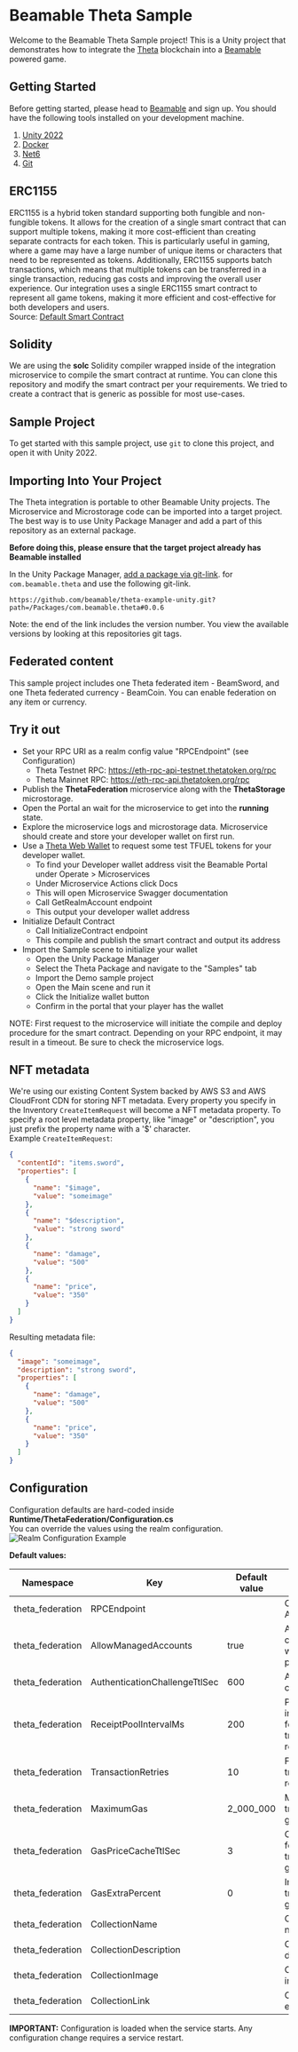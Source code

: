 # Beamable Theta Sample

Welcome to the Beamable Theta Sample project! This is a Unity project that demonstrates how
to integrate the [Theta](https://theta.technology/) blockchain into a [Beamable](https://beamable.com/)
powered game.

## Getting Started

Before getting started, please head to [Beamable](https://beamable.com/) and sign up.
You should have the following tools installed on your development machine.

1. [Unity 2022](https://unity.com/download)
2. [Docker](https://www.docker.com/products/docker-desktop/)
3. [Net6](https://dotnet.microsoft.com/en-us/download/dotnet/6.0)
4. [Git](https://git-scm.com/downloads)


## ERC1155
ERC1155 is a hybrid token standard supporting both fungible and non-fungible tokens. It allows for the creation
of a single smart contract that can support multiple tokens, making it more cost-efficient than creating separate
contracts for each token. This is particularly useful in gaming, where a game may have a large number of 
unique items or characters that need to be represented as tokens. Additionally, ERC1155 supports batch 
transactions, which means that multiple tokens can be transferred in a single transaction, reducing gas costs 
and improving the overall user experience. Our integration uses a single ERC1155 smart contract to represent 
all game tokens, making it more efficient and cost-effective for both developers and users.  
Source: [Default Smart Contract](https://github.com/beamable/theta-example-unity/blob/main/Packages/com.beamable.theta/Runtime/ThetaFederation/Solidity/Contracts/GameToken.sol)  

## Solidity
We are using the **solc** Solidity compiler wrapped inside of the integration microservice to compile the smart contract
at runtime. You can clone this repository and modify the smart contract per your requirements. We tried to create a contract
that is generic as possible for most use-cases.

## Sample Project
To get started with this sample project, use `git` to clone this project, and open it
with Unity 2022.

## Importing Into Your Project
The Theta integration is portable to other Beamable Unity projects. The Microservice and
Microstorage code can be imported into a target project. The best way is to use Unity Package Manager
and add a part of this repository as an external package.

**Before doing this, please ensure that the target project already has Beamable installed**

In the Unity Package Manager, [add a package via git-link](https://docs.unity3d.com/Manual/upm-ui-giturl.html).
for `com.beamable.theta` and use the following git-link.
```shell
https://github.com/beamable/theta-example-unity.git?path=/Packages/com.beamable.theta#0.0.6
```

Note: the end of the link includes the version number. You view the available versions by looking
at this repositories git tags.

## Federated content
This sample project includes one Theta federated item - BeamSword, and one Theta federated currency - BeamCoin.
You can enable federation on any item or currency.

## Try it out
* Set your RPC URI as a realm config value "RPCEndpoint" (see Configuration)
  * Theta Testnet RPC: https://eth-rpc-api-testnet.thetatoken.org/rpc
  * Theta Mainnet RPC: https://eth-rpc-api.thetatoken.org/rpc
* Publish the **ThetaFederation** microservice along with the **ThetaStorage** microstorage.
* Open the Portal an wait for the microservice to get into the **running** state.
* Explore the microservice logs and microstorage data. Microservice should create and store your developer wallet on first run.
* Use a [Theta Web Wallet](https://wallet.thetatoken.org/) to request some test TFUEL tokens for your developer wallet.
  * To find your Developer wallet address visit the Beamable Portal under Operate > Microservices
  * Under Microservice Actions click Docs
  * This will open Microservice Swagger documentation
  * Call GetRealmAccount endpoint
  * This output your developer wallet address
* Initialize Default Contract
  * Call InitializeContract endpoint
  * This compile and publish the smart contract and output its address
* Import the Sample scene to initialize your wallet
  * Open the Unity Package Manager
  * Select the Theta Package and navigate to the "Samples" tab
  * Import the Demo sample project
  * Open the Main scene and run it
  * Click the Initialize wallet button
  * Confirm in the portal that your player has the wallet

NOTE: First request to the microservice will initiate the compile and deploy procedure for the smart contract. Depending on your RPC endpoint, it may result in a timeout. Be sure to check the microservice logs.

## NFT metadata
We're using our existing Content System backed by AWS S3 and AWS CloudFront CDN for storing NFT metadata. Every property you specify in the Inventory `CreateItemRequest` will become a NFT metadata property.
To specify a root level metadata property, like "image" or "description", you just prefix the property name with a '$' character.  
Example `CreateItemRequest`:
```json
{
  "contentId": "items.sword",
  "properties": [
    {
      "name": "$image",
      "value": "someimage"
    },
    {
      "name": "$description",
      "value": "strong sword"
    },
    {
      "name": "damage",
      "value": "500"
    },
    {
      "name": "price",
      "value": "350"
    }
  ]
}
```
Resulting metadata file:
```json
{
  "image": "someimage",
  "description": "strong sword",
  "properties": [
    {
      "name": "damage",
      "value": "500"
    },
    {
      "name": "price",
      "value": "350"
    }
  ]
}
```

## Configuration
Configuration defaults are hard-coded inside **Runtime/ThetaFederation/Configuration.cs**  
You can override the values using the realm configuration.  
![Realm Configuration Example](Screenshots/realm-config.png)

**Default values:**

| **Namespace**      | **Key**                       | **Default value** | **Description**                                        |
|--------------------|-------------------------------|-------------------|--------------------------------------------------------|
| theta_federation   | RPCEndpoint                   |                   | Cluster RPC API URI                                    |
| theta_federation   | AllowManagedAccounts          | true              | Allow custodial wallets for players                    |
| theta_federation   | AuthenticationChallengeTtlSec | 600               | Authentication challenge TTL                           |
| theta_federation   | ReceiptPoolIntervalMs         | 200               | Pooling interval when fetching a transaction receipt   |
| theta_federation   | TransactionRetries            | 10                | Failed transaction retry count                         |
| theta_federation   | MaximumGas                    | 2_000_000         | Max transaction gas amount                             |
| theta_federation   | GasPriceCacheTtlSec           | 3                 | Cache time for previous transaction gas amount         |
| theta_federation   | GasExtraPercent               | 0                 | Increase transaction gas amount                        |
| theta_federation   | CollectionName                |                   | Collection name                                        |
| theta_federation   | CollectionDescription         |                   | Collection description                                 |
| theta_federation   | CollectionImage               |                   | Collection image URL                                   |
| theta_federation   | CollectionLink                |                   | Collection external link                               |

**IMPORTANT:** Configuration is loaded when the service starts. Any configuration change requires a service restart.
